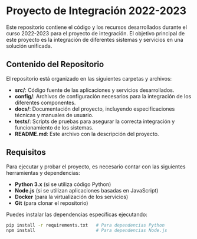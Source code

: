 # Proyecto de Integración 2022-2023

Este repositorio contiene el código y los recursos desarrollados durante el curso 2022-2023 para el proyecto de integración. El objetivo principal de este proyecto es la integración de diferentes sistemas y servicios en una solución unificada.

## Contenido del Repositorio

El repositorio está organizado en las siguientes carpetas y archivos:

- **src/**: Código fuente de las aplicaciones y servicios desarrollados.
- **config/**: Archivos de configuración necesarios para la integración de los diferentes componentes.
- **docs/**: Documentación del proyecto, incluyendo especificaciones técnicas y manuales de usuario.
- **tests/**: Scripts de pruebas para asegurar la correcta integración y funcionamiento de los sistemas.
- **README.md**: Este archivo con la descripción del proyecto.

## Requisitos

Para ejecutar y probar el proyecto, es necesario contar con las siguientes herramientas y dependencias:

- **Python 3.x** (si se utiliza código Python)
- **Node.js** (si se utilizan aplicaciones basadas en JavaScript)
- **Docker** (para la virtualización de los servicios)
- **Git** (para clonar el repositorio)

Puedes instalar las dependencias específicas ejecutando:

```bash
pip install -r requirements.txt   # Para dependencias Python
npm install                       # Para dependencias Node.js
